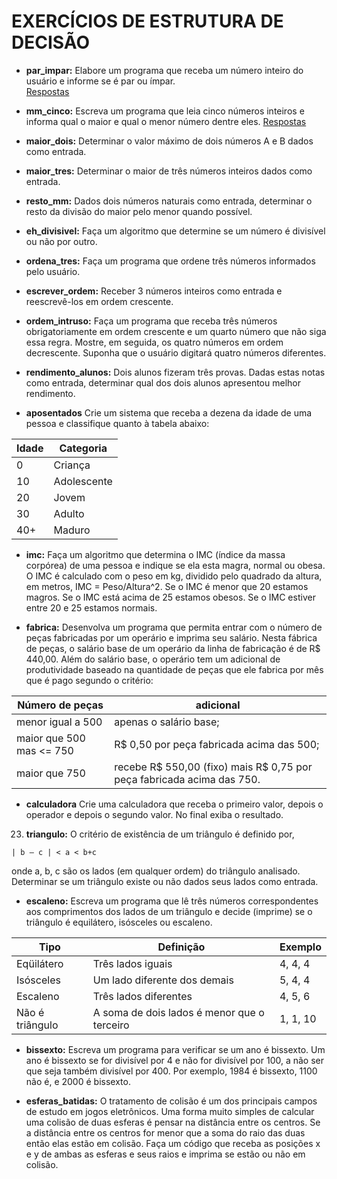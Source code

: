 # EXERCÍCIOS DE ESTRUTURA DE DECISÃO

- **par_impar:** Elabore um programa que receba um número inteiro do usuário e informe se é par ou ímpar.  
[Respostas](01_condicionais/par_impar.md)

- **mm_cinco:** Escreva um programa que leia cinco números inteiros e informa qual o maior e qual o menor número dentre eles.
[Respostas](01_condicionais/mm_cinco.md)
- **maior_dois:** Determinar o valor máximo de dois números A e B dados como entrada.

- **maior_tres:** Determinar o maior de três números inteiros dados como entrada.

- **resto_mm:** Dados dois números naturais como entrada, determinar o resto da divisão do maior pelo menor quando possível.

- **eh_divisivel:** Faça um algoritmo que determine se um número é divisível ou não por outro.

- **ordena_tres:** Faça um programa que ordene três números informados pelo usuário.

- **escrever_ordem:** Receber 3 números inteiros como entrada e reescrevê-los em ordem crescente.

- **ordem_intruso:** Faça um programa que receba três números obrigatoriamente em ordem crescente e
um quarto número que não siga essa regra. Mostre, em seguida, os quatro números em
ordem decrescente. Suponha que o usuário digitará quatro números diferentes.

- **rendimento_alunos:** Dois alunos fizeram três provas. Dadas estas notas como entrada, determinar qual dos
dois alunos apresentou melhor rendimento.

- **aposentados** Crie um sistema que receba a dezena da idade de uma pessoa e classifique quanto à
 tabela abaixo:

Idade | Categoria
------|----------
0     | Criança
10    | Adolescente
20    | Jovem
30    | Adulto
40+   | Maduro

- **imc:** Faça um algoritmo que determina o IMC (índice da massa corpórea) de uma pessoa e indique se ela esta magra, normal ou obesa. O IMC é calculado com o peso em kg, dividido pelo quadrado da altura, em metros, IMC = Peso/Altura^2. Se o IMC é menor que 20 estamos magros. Se o IMC está acima de 25 estamos obesos. Se o IMC estiver entre 20 e 25 estamos normais.

- **fabrica:** Desenvolva um programa que permita entrar com o número de peças fabricadas por um operário e imprima seu salário. Nesta fábrica de peças, o salário base de um operário da linha de fabricação é de R$
440,00. Além do salário base, o operário tem um adicional de produtividade baseado na quantidade de peças que ele fabrica por mês que é pago segundo o critério:

Número de peças | adicional
----------------|----------
menor igual a 500| apenas o salário base;
maior que 500 mas <= 750 | R$ 0,50 por peça fabricada acima das 500;
maior que 750| recebe R$ 550,00 (fixo) mais R$ 0,75 por peça fabricada acima das 750.

- **calculadora** Crie uma calculadora que receba o primeiro valor, depois o operador e depois o
segundo valor. No final exiba o resultado.

23.  **triangulo:** O critério de existência de um triângulo é definido por,
```
| b – c | < a < b+c
```
onde a, b, c são os lados (em qualquer ordem) do triângulo analisado. Determinar se um triângulo existe ou não dados seus lados como entrada.

- **escaleno:** Escreva um programa que lê três números correspondentes aos comprimentos dos lados de um triângulo e decide (imprime) se o triângulo é equilátero, isósceles ou escaleno.

Tipo | Definição | Exemplo
-----|-----------|--------
Eqüilátero | Três lados iguais | 4, 4, 4
Isósceles | Um lado diferente dos demais | 5, 4, 4
Escaleno | Três lados diferentes | 4, 5, 6
Não é triângulo | A soma de dois lados é menor que o terceiro | 1, 1, 10


- **bissexto:** Escreva um programa para verificar se um ano é bissexto. Um ano é bissexto se for divisível por 4 e não for divisível por 100, a não ser que seja também divisível por 400. Por exemplo, 1984 é bissexto, 1100 não é, e 2000 é bissexto.

- **esferas_batidas:** O tratamento de colisão é um dos principais campos de estudo em jogos eletrônicos.
Uma forma muito simples de calcular uma colisão de duas esferas é pensar na distância entre os centros. Se a distância entre os centros for menor que a soma do raio das duas então elas estão em colisão. Faça um código que receba as posições x e y de ambas as esferas e seus raios e imprima se estão ou não em colisão.

